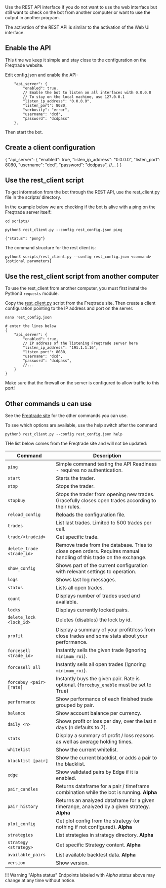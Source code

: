 Use the REST API interface if you do not want to use the web interface but still want to check on the bot from another computer or want to use the output in another program.

The activation of the REST API is similar to the activation of the Web UI interface.

## Enable the API

This time we keep it simple and stay close to the configuration on the Freqtrade website.

Edit config.json and enable the API:

```
    "api_server": {
        "enabled": true,
        // Enable the bot to listen on all interfaces with 0.0.0.0
        // To stay on the local machine, use 127.0.0.1
        "listen_ip_address": "0.0.0.0",
        "listen_port": 8080,
        "verbosity": "error",
        "username": "dcd",
        "password": "dcdpass"
    },
```

Then start the bot.

## Create a client configuration

{
    "api_server": {
        "enabled": true,
        "listen_ip_address": "0.0.0.0",
        "listen_port": 8080,
        "username": "dcd",
        "password": "dcdpass",
        //...
    }
}

## Use the rest_client script

To get information from the bot through the REST API, use the rest_client.py file in the scripts/ directory.

In the example below we are checking if the bot is alive with a ping on the Freqtrade server itself:

```
cd scripts/

python3 rest_client.py --config rest_config.json ping

{"status": "pong"}
```

The command structure for the rest client is:

``python3 scripts/rest_client.py --config rest_config.json <command> [optional parameters]``

## Use the rest_client script from another computer

To use the rest_client from another computer, you must first instal the Python3 ``requests`` module.

Copy the [rest_client.py](https://github.com/freqtrade/freqtrade/blob/develop/scripts/rest_client.py) script from the Freqtrade site. Then create a client configuration pointing to the IP address and port on the server.

```
nano rest_config.json

# enter the lines below
{
    "api_server": {
        "enabled": true,
        // IP address of the listening Freqtrade server here
        "listen_ip_address": "191.1.1.16",
        "listen_port": 8080,
        "username": "dcd",
        "password": "dcdpass",
        //...
    }
}
```

Make sure that the firewall on the server is configured to allow traffic to this port!

## Other commands u can use

See the [Freqtrade site](https://www.freqtrade.io/en/stable/rest-api/#available-endpoints) for the other commands you can use.

To see which options are available, use the help switch after the command

```
python3 rest_client.py --config rest_config.json help
```

THe list below comes from the Freqtrade site and will not be updated:

|  Command | Description |
|----------|-------------|
| `ping` | Simple command testing the API Readiness - requires no authentication.
| `start` | Starts the trader.
| `stop` | Stops the trader.
| `stopbuy` | Stops the trader from opening new trades. Gracefully closes open trades according to their rules.
| `reload_config` | Reloads the configuration file.
| `trades` | List last trades. Limited to 500 trades per call.
| `trade/<tradeid>` | Get specific trade.
| `delete_trade <trade_id>` | Remove trade from the database. Tries to close open orders. Requires manual handling of this trade on the exchange.
| `show_config` | Shows part of the current configuration with relevant settings to operation.
| `logs` | Shows last log messages.
| `status` | Lists all open trades.
| `count` | Displays number of trades used and available.
| `locks` | Displays currently locked pairs.
| `delete_lock <lock_id>` | Deletes (disables) the lock by id.
| `profit` | Display a summary of your profit/loss from close trades and some stats about your performance.
| `forcesell <trade_id>` | Instantly sells the given trade  (Ignoring `minimum_roi`).
| `forcesell all` | Instantly sells all open trades (Ignoring `minimum_roi`).
| `forcebuy <pair> [rate]` | Instantly buys the given pair. Rate is optional. (`forcebuy_enable` must be set to True)
| `performance` | Show performance of each finished trade grouped by pair.
| `balance` | Show account balance per currency.
| `daily <n>` | Shows profit or loss per day, over the last n days (n defaults to 7).
| `stats` | Display a summary of profit / loss reasons as well as average holding times.
| `whitelist` | Show the current whitelist.
| `blacklist [pair]` | Show the current blacklist, or adds a pair to the blacklist.
| `edge` | Show validated pairs by Edge if it is enabled.
| `pair_candles` | Returns dataframe for a pair / timeframe combination while the bot is running. **Alpha**
| `pair_history` | Returns an analyzed dataframe for a given timerange, analyzed by a given strategy. **Alpha**
| `plot_config` | Get plot config from the strategy (or nothing if not configured). **Alpha**
| `strategies` | List strategies in strategy directory. **Alpha**
| `strategy <strategy>` | Get specific Strategy content. **Alpha**
| `available_pairs` | List available backtest data. **Alpha**
| `version` | Show version.

!!! Warning "Alpha status"
    Endpoints labeled with *Alpha status* above may change at any time without notice.




